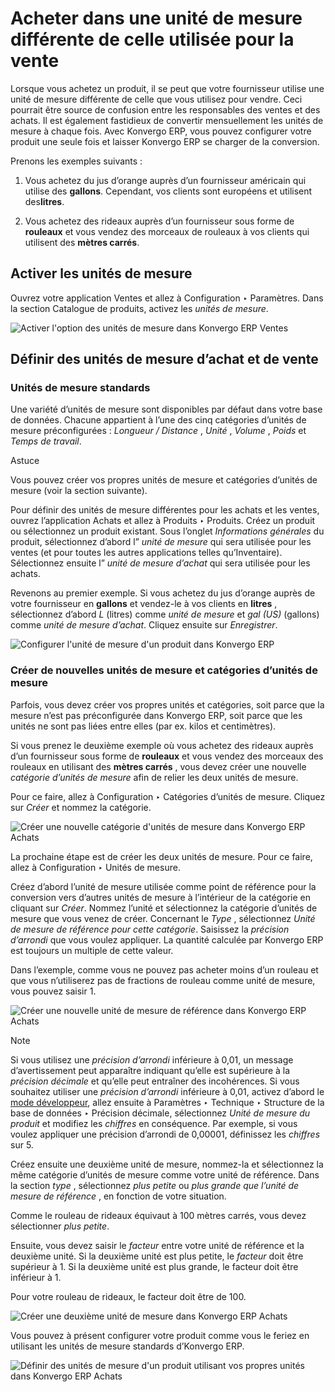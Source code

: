 # Acheter dans une unité de mesure différente de celle utilisée pour la vente

Lorsque vous achetez un produit, il se peut que votre fournisseur utilise une
unité de mesure différente de celle que vous utilisez pour vendre. Ceci
pourrait être source de confusion entre les responsables des ventes et des
achats. Il est également fastidieux de convertir mensuellement les unités de
mesure à chaque fois. Avec Konvergo ERP, vous pouvez configurer votre produit une
seule fois et laisser Konvergo ERP se charger de la conversion.

Prenons les exemples suivants :

  1. Vous achetez du jus d’orange auprès d’un fournisseur américain qui utilise des **gallons**. Cependant, vos clients sont européens et utilisent des**litres**.

  2. Vous achetez des rideaux auprès d’un fournisseur sous forme de **rouleaux** et vous vendez des morceaux de rouleaux à vos clients qui utilisent des **mètres carrés**.

## Activer les unités de mesure

Ouvrez votre application Ventes et allez à Configuration ‣ Paramètres. Dans la
section Catalogue de produits, activez les _unités de mesure_.

![Activer l'option des unités de mesure dans Konvergo ERP
Ventes](../../../../_images/uom-enable-option.png)

## Définir des unités de mesure d’achat et de vente

### Unités de mesure standards

Une variété d’unités de mesure sont disponibles par défaut dans votre base de
données. Chacune appartient à l’une des cinq catégories d’unités de mesure
préconfigurées : _Longueur / Distance_ , _Unité_ , _Volume_ , _Poids_ et
_Temps de travail_.

<div class="alert alert-info">
<p class="alert-title">
Astuce</p><p>Vous pouvez créer vos propres unités de mesure et catégories d’unités de mesure (voir la section suivante).</p>
</div>

Pour définir des unités de mesure différentes pour les achats et les ventes,
ouvrez l’application Achats et allez à Produits ‣ Produits. Créez un produit
ou sélectionnez un produit existant. Sous l’onglet _Informations générales_ du
produit, sélectionnez d’abord l” _unité de mesure_ qui sera utilisée pour les
ventes (et pour toutes les autres applications telles qu’Inventaire).
Sélectionnez ensuite l” _unité de mesure d’achat_ qui sera utilisée pour les
achats.

Revenons au premier exemple. Si vous achetez du jus d’orange auprès de votre
fournisseur en **gallons** et vendez-le à vos clients en **litres** ,
sélectionnez d’abord _L_ (litres) comme _unité de mesure_ et _gal (US)_
(gallons) comme _unité de mesure d’achat_. Cliquez ensuite sur _Enregistrer_.

![Configurer l'unité de mesure d'un produit dans
Konvergo ERP](../../../../_images/uom-product-configuration.png)

### Créer de nouvelles unités de mesure et catégories d’unités de mesure

Parfois, vous devez créer vos propres unités et catégories, soit parce que la
mesure n’est pas préconfigurée dans Konvergo ERP, soit parce que les unités ne sont
pas liées entre elles (par ex. kilos et centimètres).

Si vous prenez le deuxième exemple où vous achetez des rideaux auprès d’un
fournisseur sous forme de **rouleaux** et vous vendez des morceaux des
rouleaux en utilisant des **mètres carrés** , vous devez créer une nouvelle
_catégorie d’unités de mesure_ afin de relier les deux unités de mesure.

Pour ce faire, allez à Configuration ‣ Catégories d’unités de mesure. Cliquez
sur _Créer_ et nommez la catégorie.

![Créer une nouvelle catégorie d'unités de mesure dans Konvergo ERP
Achats](../../../../_images/uom-new-category.png)

La prochaine étape est de créer les deux unités de mesure. Pour ce faire,
allez à Configuration ‣ Unités de mesure.

Créez d’abord l’unité de mesure utilisée comme point de référence pour la
conversion vers d’autres unités de mesure à l’intérieur de la catégorie en
cliquant sur _Créer_. Nommez l’unité et sélectionnez la catégorie d’unités de
mesure que vous venez de créer. Concernant le _Type_ , sélectionnez _Unité de
mesure de référence pour cette catégorie_. Saisissez la _précision d’arrondi_
que vous voulez appliquer. La quantité calculée par Konvergo ERP est toujours un
multiple de cette valeur.

Dans l’exemple, comme vous ne pouvez pas acheter moins d’un rouleau et que
vous n’utiliserez pas de fractions de rouleau comme unité de mesure, vous
pouvez saisir 1.

![Créer une nouvelle unité de mesure de référence dans Konvergo ERP
Achats](../../../../_images/uom-new-reference-unit.png) <div class="alert alert-primary">
<p class="alert-title">
Note</p><p>Si vous utilisez une <em>précision d’arrondi</em> inférieure à 0,01, un message d’avertissement peut apparaître indiquant qu’elle est supérieure à la <em>précision décimale</em> et qu’elle peut entraîner des incohérences. Si vous souhaitez utiliser une <em>précision d’arrondi</em> inférieure à 0,01, activez d’abord le <a href="../../../general/developer_mode#developer-mode"><span class="std std-ref">mode développeur</span></a>, allez ensuite à Paramètres ‣ Technique ‣ Structure de la base de données ‣ Précision décimale, sélectionnez <em>Unité de mesure du produit</em> et modifiez les <em>chiffres</em> en conséquence. Par exemple, si vous voulez appliquer une précision d’arrondi de 0,00001, définissez les <em>chiffres</em> sur 5.</p>
</div>

Créez ensuite une deuxième unité de mesure, nommez-la et sélectionnez la même
catégorie d’unités de mesure comme votre unité de référence. Dans la section
_type_ , sélectionnez _plus petite_ ou _plus grande que l’unité de mesure de
référence_ , en fonction de votre situation.

Comme le rouleau de rideaux équivaut à 100 mètres carrés, vous devez
sélectionner _plus petite_.

Ensuite, vous devez saisir le _facteur_ entre votre unité de référence et la
deuxième unité. Si la deuxième unité est plus petite, le _facteur_ doit être
supérieur à 1. Si la deuxième unité est plus grande, le facteur doit être
inférieur à 1.

Pour votre rouleau de rideaux, le facteur doit être de 100.

![Créer une deuxième unité de mesure dans Konvergo ERP
Achats](../../../../_images/uom-second-unit.png)

Vous pouvez à présent configurer votre produit comme vous le feriez en
utilisant les unités de mesure standards d’Konvergo ERP.

![Définir des unités de mesure d'un produit utilisant vos propres unités dans
Konvergo ERP Achats](../../../../_images/uom-product-configuration-new-units.png)

